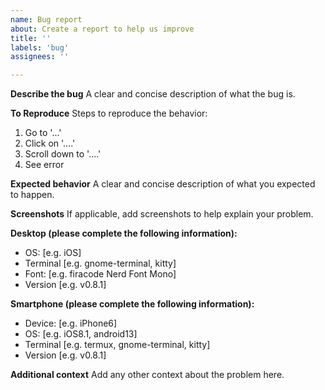 ```yaml
---
name: Bug report
about: Create a report to help us improve
title: ''
labels: 'bug'
assignees: ''

---
```


**Describe the bug**
A clear and concise description of what the bug is.

**To Reproduce**
Steps to reproduce the behavior:
1. Go to '...'
2. Click on '....'
3. Scroll down to '....'
4. See error

**Expected behavior**
A clear and concise description of what you expected to happen.

**Screenshots**
If applicable, add screenshots to help explain your problem.

**Desktop (please complete the following information):**
 - OS: [e.g. iOS]
 - Terminal [e.g. gnome-terminal, kitty]
 - Font: [e.g. firacode Nerd Font Mono]
 - Version [e.g. v0.8.1]

**Smartphone (please complete the following information):**
 - Device: [e.g. iPhone6]
 - OS: [e.g. iOS8.1, android13]
 - Terminal [e.g. termux, gnome-terminal, kitty]
 - Version [e.g. v0.8.1]

**Additional context**
Add any other context about the problem here.
